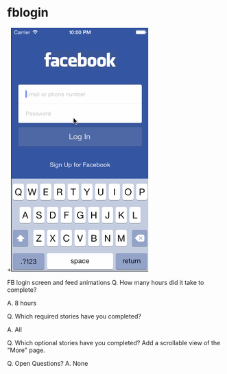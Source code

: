 fblogin
=======
+![Alt text](https://raw.githubusercontent.com/shivajaini/fblogin/master/fb-login.gif "FB Login & Feed Transition")



FB login screen and feed animations
Q. How many hours did it take to complete?

A. 8 hours

Q. Which required stories have you completed?

A. All

Q. Which optional stories have you completed?
Add a scrollable view of the "More" page. 

Q. Open Questions?
A. None
